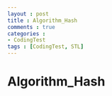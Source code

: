```yaml
---
layout : post
title : Algorithm_Hash
comments : true
categories : 
- CodingTest
tags : [CodingTest, STL]
---
```


# Algorithm_Hash

